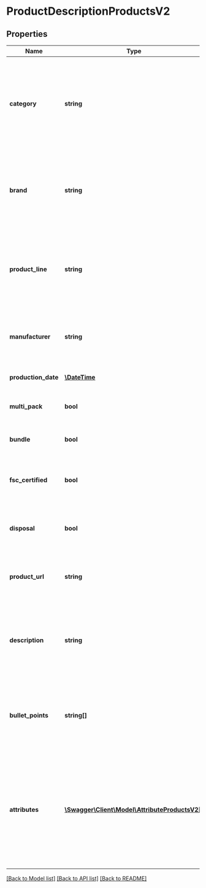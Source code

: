 # ProductDescriptionProductsV2

## Properties
Name | Type | Description | Notes
------------ | ------------- | ------------- | -------------
**category** | **string** | Denotes the assortment type of the product, like &#x27;bag&#x27; or &#x27;shirt&#x27;. Mandatory. Must be identical for all variants of a product. Must be present in the Category service offered via Category endpoint | 
**brand** | **string** | Denotes the brand name of a product, like &#x27;Levis&#x27;. Must be identical for all variants of a product. Must be present in the Brand service offered via Brand endpoint. | 
**product_line** | **string** | Denotes the proper name of a product, like &#x27;501&#x27;. May contain a maximum of 50 characters. If provided, it must be identical for all variants of a product. | [optional] 
**manufacturer** | **string** | Denotes the manufacturer of a product. If provided, it must be identical for all variants of a product. | [optional] 
**production_date** | [**\DateTime**](\DateTime.md) | Denotes the date of manufacture of a product variant. | [optional] 
**multi_pack** | **bool** | If the product variant is part of a set: &#x27;true&#x27;; otherwise &#x27;false&#x27; | [optional] 
**bundle** | **bool** | If the product variant is part of a bundle: &#x27;true&#x27;; otherwise &#x27;false&#x27; | [optional] 
**fsc_certified** | **bool** | If the product variant is certified by the Forest Stewardship Council: &#x27;true&#x27;; otherwise &#x27;false&#x27; | [optional] 
**disposal** | **bool** | If true, otto.de will present information about the disposal of the product (or parts of it). | [optional] 
**product_url** | **string** | Refers to a representation of the product variant in a shop of the partner. Should be a valid URL. | [optional] 
**description** | **string** | Represents a textual description of a product variant. May contain HTML elements. May contain a maximum of 2000 characters. Relevant for SEO. | [optional] 
**bullet_points** | **string[]** | At least one bullet point must be provided. Up to five bullet points can be specified. May contain a minimum of 3 and a maximum of 180 characters. | [optional] 
**attributes** | [**\Swagger\Client\Model\AttributeProductsV2[]**](AttributeProductsV2.md) | Lists all the descriptive information about a product variant a partner can provide. Must be provided in the form of a key values pair. Will be validated against the AttributeDefinitions from Category endpoint provided by Otto market. | [optional] 

[[Back to Model list]](../../README.md#documentation-for-models) [[Back to API list]](../../README.md#documentation-for-api-endpoints) [[Back to README]](../../README.md)

